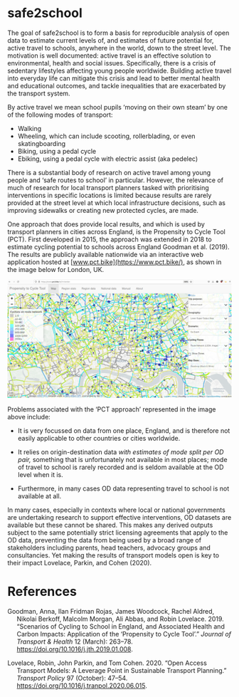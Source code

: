 
<!-- README.md is generated from README.Rmd. Please edit that file -->

# safe2school

<!-- badges: start -->
<!-- badges: end -->

The goal of safe2school is to form a basis for reproducible analysis of
open data to estimate current levels of, and estimates of future
potential for, active travel to schools, anywhere in the world, down to
the street level. The motivation is well documented: active travel is an
effective solution to environmental, health and social issues.
Specifically, there is a crisis of sedentary lifestyles affecting young
people worldwide. Building active travel into everyday life can mitigate
this crisis and lead to better mental health and educational outcomes,
and tackle inequalities that are exacerbated by the transport system.

By active travel we mean school pupils ‘moving on their own steam’ by
one of the following modes of transport:

- Walking
- Wheeling, which can include scooting, rollerblading, or even
  skatingboarding
- Biking, using a pedal cycle
- Ebiking, using a pedal cycle with electric assist (aka pedelec)

There is a substantial body of research on active travel among young
people and ‘safe routes to school’ in particular. However, the relevance
of much of research for local transport planners tasked with
prioritising interventions in specific locations is limited because
results are rarely provided at the street level at which local
infrastructure decisions, such as improving sidewalks or creating new
protected cycles, are made.

One approach that does provide local results, and which is used by
transport planners in cities across England, is the Propensity to Cycle
Tool (PCT). First developed in 2015, the approach was extended in 2018
to estimate cycling potential to schools across England Goodman et al.
(2019). The results are publicly available nationwide via an interactive
web application hosted at [www.pct.bike](https://www.pct.bike/), as
shown in the image below for London, UK.

![](images/image-1448227588.png)

Problems associated with the ‘PCT approach’ represented in the image
above include:

- It is very focussed on data from one place, England, and is therefore
  not easily applicable to other countries or cities worldwide.

- It relies on origin-destination data *with estimates of mode split per
  OD pair,* something that is unfortunately not available in most
  places; mode of travel to school is rarely recorded and is seldom
  available at the OD level when it is.

- Furthermore, in many cases OD data representing travel to school is
  not available at all.

In many cases, especially in contexts where local or national
governments are undertaking research to support effective interventions,
OD datasets are available but these cannot be shared. This makes any
derived outputs subject to the same potentially strict licensing
agreements that apply to the OD data, preventing the data from being
used by a broad range of stakeholders including parents, head teachers,
advocacy groups and consultancies. Yet making the results of transport
models open is key to their impact Lovelace, Parkin, and Cohen (2020).

# References

<div id="refs" class="references csl-bib-body hanging-indent">

<div id="ref-goodman_scenarios_2019" class="csl-entry">

Goodman, Anna, Ilan Fridman Rojas, James Woodcock, Rachel Aldred,
Nikolai Berkoff, Malcolm Morgan, Ali Abbas, and Robin Lovelace. 2019.
“Scenarios of Cycling to School in England, and Associated Health and
Carbon Impacts: Application of the ‘Propensity to Cycle Tool’.” *Journal
of Transport & Health* 12 (March): 263–78.
<https://doi.org/10.1016/j.jth.2019.01.008>.

</div>

<div id="ref-lovelace_open_2020" class="csl-entry">

Lovelace, Robin, John Parkin, and Tom Cohen. 2020. “Open Access
Transport Models: A Leverage Point in Sustainable Transport Planning.”
*Transport Policy* 97 (October): 47–54.
<https://doi.org/10.1016/j.tranpol.2020.06.015>.

</div>

</div>
